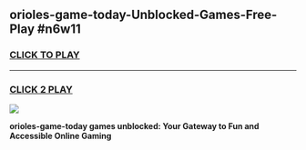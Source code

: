 
## orioles-game-today-Unblocked-Games-Free-Play #n6w11
<h3>
<a href="https://us.freeplayer.one?title=orioles-game-today&ref=9M">CLICK TO PLAY</a></h3>
<hr>

<h3>
<a href="https://us.freeplayer.one?title=orioles-game-today&ref=9M">CLICK 2 PLAY</a>
  
</h3>

<a href="https://us.freeplayer.one?title=orioles-game-today&ref=9M"><img src="https://clearcache.store/games.png"></a>


**orioles-game-today games unblocked: Your Gateway to Fun and Accessible Online Gaming**
